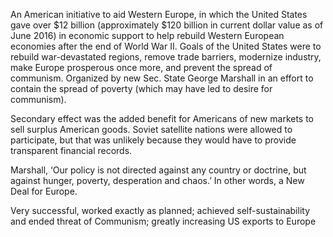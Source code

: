
An American initiative to aid Western Europe, in which the United States gave over $12 billion (approximately $120 billion in current dollar value as of June 2016) in economic support to help rebuild Western European economies after the end of World War II. Goals of the United States were to rebuild war-devastated regions, remove trade barriers, modernize industry, make Europe prosperous once more, and prevent the spread of communism. Organized by new Sec. State George Marshall in an effort to contain the spread of poverty (which may have led to desire for communism). 

Secondary effect was the added benefit for Americans of new markets to sell surplus American goods. Soviet satellite nations were allowed to participate, but that was unlikely because they would have to provide transparent financial records. 

Marshall, ‘Our policy is not directed against any country or doctrine, but against hunger, poverty, desperation and chaos.’ In other words, a New Deal for Europe.

Very successful, worked exactly as planned; achieved self-sustainability and ended threat of Communism; greatly increasing US exports to Europe